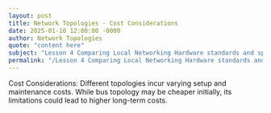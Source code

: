 ```yaml
---
layout: post
title: Network Topologies - Cost Considerations
date: 2025-01-10 12:00:00 -0000
author: Network Topologies
quote: "content here"
subject: "Lesson 4 Comparing Local Networking Hardware standards and specifications"
permalink: "/Lesson 4 Comparing Local Networking Hardware standards and specifications/Network Topologies/Network Topologies - Cost Considerations"
---
```


Cost Considerations: Different topologies incur varying setup and maintenance costs. While bus topology may be cheaper initially, its limitations could lead to higher long-term costs.
